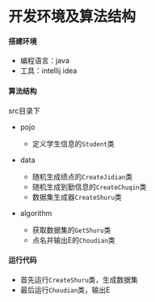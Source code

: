 
# 开发环境及算法结构

#### 搭建环境

- 编程语言：java
- 工具：intellij idea

#### 算法结构

src目录下

- pojo

  - 定义学生信息的`Student`类

- data
  - 随机生成绩点的`CreateJidian`类
  - 随机生成到勤信息的`CreateChuqin`类
  - 数据集生成器`CreateShuru`类

- algorithm
  - 获取数据集的`GetShuru`类
  - 点名并输出E的`Choudian`类

#### 运行代码

- 首先运行`CreateShuru`类，生成数据集
- 最后运行`Choudian`类，输出E
